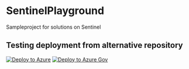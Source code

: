 # SentinelPlayground
Sampleproject for solutions on Sentinel


## Testing deployment from alternative repository

[![Deploy to Azure](https://aka.ms/deploytoazurebutton)](https://portal.azure.com/#create/Microsoft.Template/uri/https%3A%2F%2Fraw.githubusercontent.com%2FRecordedFutureOskbo%2FSentinelPlayground%2Fblob%2Fmain%2FRecorded%2520Future%2FPlaybooks%2FRecordedFuture-IOC_Enrichment-IP_Domain_URL_Hash.json)
[![Deploy to Azure Gov](https://aka.ms/deploytoazuregovbutton)](https://portal.azure.us/#create/Microsoft.Template/uri/https%3A%2F%2Fraw.githubusercontent.com%2FRecordedFutureOskbo%2FSentinelPlayground%2Fblob%2Fmain%2FRecorded%2520Future%2FPlaybooks%2FRecordedFuture-IOC_Enrichment-IP_Domain_URL_Hash.json)


